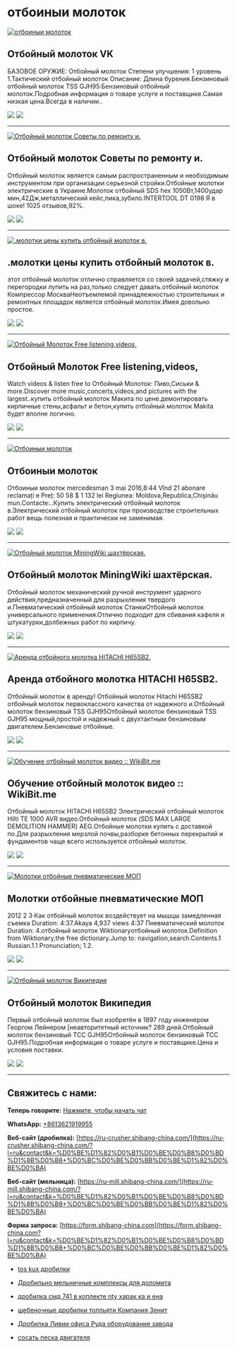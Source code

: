 # отбоиныи молоток

<a href="https://swt.shibang-china.com/?l=ru&img&k=%D0%BE%D1%82%D0%B1%D0%BE%D0%B8%D0%BD%D1%8B%D0%B8+%D0%BC%D0%BE%D0%BB%D0%BE%D1%82%D0%BE%D0%BA" target="_blank">![отбоиныи молоток](http://static.shibang-china.com/all-800x300/801.jpg)</a>

## Отбойный молоток VK
БАЗОВОЕ ОРУЖИЕ: Отбойный молоток Степени улучшения: 1 уровень 1.Тактический отбойный молоток Описание: Длина бурения.Бензиновый отбойный молоток TSS GJH95:Бензиновый отбойный молоток.Подробная информация о товаре услуге и поставщике.Самая низкая цена.Всегда в наличии..


<a href="https://whatsapp.shibangsoft.com/WhatsApp.php" target="_blank" title="WhatsApp">![](http://static.shibang-china.com/icon/whatsapp.png)</a> <a href="https://swt.shibang-china.com/?l=ru&icon&k=%D0%BE%D1%82%D0%B1%D0%BE%D0%B8%D0%BD%D1%8B%D0%B8+%D0%BC%D0%BE%D0%BB%D0%BE%D1%82%D0%BE%D0%BA" target="_blank">![](http://static.shibang-china.com/icon/chat-ru.png)</a>

---

<a href="https://swt.shibang-china.com/?l=ru&img&k=%D0%BE%D1%82%D0%B1%D0%BE%D0%B8%D0%BD%D1%8B%D0%B8+%D0%BC%D0%BE%D0%BB%D0%BE%D1%82%D0%BE%D0%BA" target="_blank">![Отбойный молоток Советы по ремонту и.](http://static.shibang-china.com/all-800x300/1400.jpg)</a>

## Отбойный молоток Советы по ремонту и.
Отбойный молоток является самым распространенным и необходимым инструментом при организации серьезной стройки.Отбойные молотки электрические в Украине.Молоток отбойный SDS hex 1050Вт,1400удар мин,42Дж,металлический кейс,пика,зубило.INTERTOOL DT 0198 Я в шоке! 1025 отзывов,92%.


<a href="https://whatsapp.shibangsoft.com/WhatsApp.php" target="_blank" title="WhatsApp">![](http://static.shibang-china.com/icon/whatsapp.png)</a> <a href="https://swt.shibang-china.com/?l=ru&icon&k=%D0%BE%D1%82%D0%B1%D0%BE%D0%B8%D0%BD%D1%8B%D0%B8+%D0%BC%D0%BE%D0%BB%D0%BE%D1%82%D0%BE%D0%BA" target="_blank">![](http://static.shibang-china.com/icon/chat-ru.png)</a>

---

<a href="https://swt.shibang-china.com/?l=ru&img&k=%D0%BE%D1%82%D0%B1%D0%BE%D0%B8%D0%BD%D1%8B%D0%B8+%D0%BC%D0%BE%D0%BB%D0%BE%D1%82%D0%BE%D0%BA" target="_blank">![.молотки цены купить отбойный молоток в.](http://static.shibang-china.com/all-800x300/411.jpg)</a>

## .молотки цены купить отбойный молоток в.
этот отбойный молоток отлично справляется со своей задачей,стяжку и перегородки лупить на раз,только следует давать.отбойный молоток Компрессор МоскваНеотъемлемой принадлежностью строительных и ремонтных площадок является отбойный молоток.Имея довольно простое.


<a href="https://whatsapp.shibangsoft.com/WhatsApp.php" target="_blank" title="WhatsApp">![](http://static.shibang-china.com/icon/whatsapp.png)</a> <a href="https://swt.shibang-china.com/?l=ru&icon&k=%D0%BE%D1%82%D0%B1%D0%BE%D0%B8%D0%BD%D1%8B%D0%B8+%D0%BC%D0%BE%D0%BB%D0%BE%D1%82%D0%BE%D0%BA" target="_blank">![](http://static.shibang-china.com/icon/chat-ru.png)</a>

---

<a href="https://swt.shibang-china.com/?l=ru&img&k=%D0%BE%D1%82%D0%B1%D0%BE%D0%B8%D0%BD%D1%8B%D0%B8+%D0%BC%D0%BE%D0%BB%D0%BE%D1%82%D0%BE%D0%BA" target="_blank">![Отбойный Молоток Free listening,videos,](http://static.shibang-china.com/all-800x300/1293.jpg)</a>

## Отбойный Молоток Free listening,videos,
Watch videos & listen free to Отбойный Молоток: Пиво,Сиськи & more.Discover more music,concerts,videos,and pictures with the largest..купить отбойный молоток Макита по цене.демонтировать кирпичные стены,асфальт и бетон,купить отбойный молоток Makita будет вполне логично.


<a href="https://whatsapp.shibangsoft.com/WhatsApp.php" target="_blank" title="WhatsApp">![](http://static.shibang-china.com/icon/whatsapp.png)</a> <a href="https://swt.shibang-china.com/?l=ru&icon&k=%D0%BE%D1%82%D0%B1%D0%BE%D0%B8%D0%BD%D1%8B%D0%B8+%D0%BC%D0%BE%D0%BB%D0%BE%D1%82%D0%BE%D0%BA" target="_blank">![](http://static.shibang-china.com/icon/chat-ru.png)</a>

---

<a href="https://swt.shibang-china.com/?l=ru&img&k=%D0%BE%D1%82%D0%B1%D0%BE%D0%B8%D0%BD%D1%8B%D0%B8+%D0%BC%D0%BE%D0%BB%D0%BE%D1%82%D0%BE%D0%BA" target="_blank">![Отбоиныи молоток](http://static.shibang-china.com/all-800x300/1270.jpg)</a>

## Отбоиныи молоток
Отбоиныи молоток mercedesman 3 mai 2016,8:44 Vînd 21 abonare reclamați е Preț: 50 58 $ 1 132 lei Regiunea: Moldova,Republica,Chișinău mun.Contacte:..Купить электрический отбойный молоток в.Электрический отбойный молоток при производстве строительных работ вещь полезная и практически не заменимая.


<a href="https://whatsapp.shibangsoft.com/WhatsApp.php" target="_blank" title="WhatsApp">![](http://static.shibang-china.com/icon/whatsapp.png)</a> <a href="https://swt.shibang-china.com/?l=ru&icon&k=%D0%BE%D1%82%D0%B1%D0%BE%D0%B8%D0%BD%D1%8B%D0%B8+%D0%BC%D0%BE%D0%BB%D0%BE%D1%82%D0%BE%D0%BA" target="_blank">![](http://static.shibang-china.com/icon/chat-ru.png)</a>

---

<a href="https://swt.shibang-china.com/?l=ru&img&k=%D0%BE%D1%82%D0%B1%D0%BE%D0%B8%D0%BD%D1%8B%D0%B8+%D0%BC%D0%BE%D0%BB%D0%BE%D1%82%D0%BE%D0%BA" target="_blank">![Отбойный молоток MiningWiki шахтёрская.](http://static.shibang-china.com/all-800x300/782.jpg)</a>

## Отбойный молоток MiningWiki шахтёрская.
Отбойный молоток механический ручной инструмент ударного действия,предназначенный для разрыхления твердого и.Пневматический отбойный молоток CтанкиОтбойный молоток универсального применения.Отлично подходит для сбивания кафеля и штукатурки,долбежных работ по кирпичу.


<a href="https://whatsapp.shibangsoft.com/WhatsApp.php" target="_blank" title="WhatsApp">![](http://static.shibang-china.com/icon/whatsapp.png)</a> <a href="https://swt.shibang-china.com/?l=ru&icon&k=%D0%BE%D1%82%D0%B1%D0%BE%D0%B8%D0%BD%D1%8B%D0%B8+%D0%BC%D0%BE%D0%BB%D0%BE%D1%82%D0%BE%D0%BA" target="_blank">![](http://static.shibang-china.com/icon/chat-ru.png)</a>

---

<a href="https://swt.shibang-china.com/?l=ru&img&k=%D0%BE%D1%82%D0%B1%D0%BE%D0%B8%D0%BD%D1%8B%D0%B8+%D0%BC%D0%BE%D0%BB%D0%BE%D1%82%D0%BE%D0%BA" target="_blank">![Аренда отбойного молотка HITACHI H65SB2.](http://static.shibang-china.com/all-800x300/1470.jpg)</a>

## Аренда отбойного молотка HITACHI H65SB2.
Отбойный молоток в аренду! Отбойный молоток Hitachi H65SB2 отбойный молоток первоклассного качества от надежного и.Отбойный молоток бензиновый TSS GJH95Отбойный молоток бензиновый TSS GJH95 мощный,простой и надежный с двухтактным бензиновым двигателем.Бензиновые отбойные.


<a href="https://whatsapp.shibangsoft.com/WhatsApp.php" target="_blank" title="WhatsApp">![](http://static.shibang-china.com/icon/whatsapp.png)</a> <a href="https://swt.shibang-china.com/?l=ru&icon&k=%D0%BE%D1%82%D0%B1%D0%BE%D0%B8%D0%BD%D1%8B%D0%B8+%D0%BC%D0%BE%D0%BB%D0%BE%D1%82%D0%BE%D0%BA" target="_blank">![](http://static.shibang-china.com/icon/chat-ru.png)</a>

---

<a href="https://swt.shibang-china.com/?l=ru&img&k=%D0%BE%D1%82%D0%B1%D0%BE%D0%B8%D0%BD%D1%8B%D0%B8+%D0%BC%D0%BE%D0%BB%D0%BE%D1%82%D0%BE%D0%BA" target="_blank">![Обучение отбойный молоток видео :: WikiBit.me](http://static.shibang-china.com/all-800x300/1174.jpg)</a>

## Обучение отбойный молоток видео :: WikiBit.me
Отбойный молоток HITACHI H65SB2 Электрический отбойный молоток Hilti TE 1000 AVR видео.Отбойный молоток (SDS MAX LARGE DEMOLITION HAMMER) AEG.Отбойные молотки купить с доставкой по.Для разрыхления мерзлой почвы,разборке бетонных перекрытий и фундаментов чаще всего используется отбойный молоток.


<a href="https://whatsapp.shibangsoft.com/WhatsApp.php" target="_blank" title="WhatsApp">![](http://static.shibang-china.com/icon/whatsapp.png)</a> <a href="https://swt.shibang-china.com/?l=ru&icon&k=%D0%BE%D1%82%D0%B1%D0%BE%D0%B8%D0%BD%D1%8B%D0%B8+%D0%BC%D0%BE%D0%BB%D0%BE%D1%82%D0%BE%D0%BA" target="_blank">![](http://static.shibang-china.com/icon/chat-ru.png)</a>

---

<a href="https://swt.shibang-china.com/?l=ru&img&k=%D0%BE%D1%82%D0%B1%D0%BE%D0%B8%D0%BD%D1%8B%D0%B8+%D0%BC%D0%BE%D0%BB%D0%BE%D1%82%D0%BE%D0%BA" target="_blank">![Молотки отбойные пневматические МОП](http://static.shibang-china.com/all-800x300/1336.jpg)</a>

## Молотки отбойные пневматические МОП
2012 2 3·Как отбойный молоток воздействует на мышцы замедленная съемка Duration: 4:37.Akaya 4,937 views 4:37 Пневматический молоток Duration: 4.отбойный молоток Wiktionaryотбойный молоток.Definition from Wiktionary,the free dictionary.Jump to: navigation,search.Contents.1 Russian.1.1 Pronunciation; 1.2.


<a href="https://whatsapp.shibangsoft.com/WhatsApp.php" target="_blank" title="WhatsApp">![](http://static.shibang-china.com/icon/whatsapp.png)</a> <a href="https://swt.shibang-china.com/?l=ru&icon&k=%D0%BE%D1%82%D0%B1%D0%BE%D0%B8%D0%BD%D1%8B%D0%B8+%D0%BC%D0%BE%D0%BB%D0%BE%D1%82%D0%BE%D0%BA" target="_blank">![](http://static.shibang-china.com/icon/chat-ru.png)</a>

---

<a href="https://swt.shibang-china.com/?l=ru&img&k=%D0%BE%D1%82%D0%B1%D0%BE%D0%B8%D0%BD%D1%8B%D0%B8+%D0%BC%D0%BE%D0%BB%D0%BE%D1%82%D0%BE%D0%BA" target="_blank">![Отбойный молоток Википедия](http://static.shibang-china.com/all-800x300/168.jpg)</a>

## Отбойный молоток Википедия
Первый отбойный молоток был изобретён в 1897 году инженером Георгом Лейнером [неавторитетный источник? 289 дней.Отбойный молоток бензиновый ТСС GJH95Отбойный молоток бензиновый ТСС GJH95.Подробная информация о товаре услуге и поставщике.Цена и условия поставки.


<a href="https://whatsapp.shibangsoft.com/WhatsApp.php" target="_blank" title="WhatsApp">![](http://static.shibang-china.com/icon/whatsapp.png)</a> <a href="https://swt.shibang-china.com/?l=ru&icon&k=%D0%BE%D1%82%D0%B1%D0%BE%D0%B8%D0%BD%D1%8B%D0%B8+%D0%BC%D0%BE%D0%BB%D0%BE%D1%82%D0%BE%D0%BA" target="_blank">![](http://static.shibang-china.com/icon/chat-ru.png)</a>

---
## Свяжитесь с нами:

**Теперь говорите:** [Нажмите, чтобы начать чат](https://swt.shibang-china.com?l=ru&contact&k=%D0%BE%D1%82%D0%B1%D0%BE%D0%B8%D0%BD%D1%8B%D0%B8+%D0%BC%D0%BE%D0%BB%D0%BE%D1%82%D0%BE%D0%BA)

**WhatsApp:**  [+8613621919955](https://whatsapp.shibangsoft.com/WhatsApp.php)

**Веб-сайт (дробилка):** [https://ru-crusher.shibang-china.com/](https://ru-crusher.shibang-china.com/?l=ru&contact&k=%D0%BE%D1%82%D0%B1%D0%BE%D0%B8%D0%BD%D1%8B%D0%B8+%D0%BC%D0%BE%D0%BB%D0%BE%D1%82%D0%BE%D0%BA)

**Веб-сайт (мельница):** [https://ru-mill.shibang-china.com/](https://ru-mill.shibang-china.com/?l=ru&contact&k=%D0%BE%D1%82%D0%B1%D0%BE%D0%B8%D0%BD%D1%8B%D0%B8+%D0%BC%D0%BE%D0%BB%D0%BE%D1%82%D0%BE%D0%BA)

**Форма запроса:** [https://form.shibang-china.com](https://form.shibang-china.com?l=ru&contact&k=%D0%BE%D1%82%D0%B1%D0%BE%D0%B8%D0%BD%D1%8B%D0%B8+%D0%BC%D0%BE%D0%BB%D0%BE%D1%82%D0%BE%D0%BA)

* [tos kux дробилки](../94/tos%20kux%20%D0%B4%D1%80%D0%BE%D0%B1%D0%B8%D0%BB%D0%BA%D0%B8.md)

* [Дробильно мельничные комплексы для доломита](../103/%D0%94%D1%80%D0%BE%D0%B1%D0%B8%D0%BB%D1%8C%D0%BD%D0%BE%20%D0%BC%D0%B5%D0%BB%D1%8C%D0%BD%D0%B8%D1%87%D0%BD%D1%8B%D0%B5%20%D0%BA%D0%BE%D0%BC%D0%BF%D0%BB%D0%B5%D0%BA%D1%81%D1%8B%20%D0%B4%D0%BB%D1%8F%20%D0%B4%D0%BE%D0%BB%D0%BE%D0%BC%D0%B8%D1%82%D0%B0.md)

* [дробилка смд 741 в коплекте nty харак ка и ена](../103/%D0%B4%D1%80%D0%BE%D0%B1%D0%B8%D0%BB%D0%BA%D0%B0%20%D1%81%D0%BC%D0%B4%20741%20%D0%B2%20%D0%BA%D0%BE%D0%BF%D0%BB%D0%B5%D0%BA%D1%82%D0%B5%20nty%20%D1%85%D0%B0%D1%80%D0%B0%D0%BA%20%D0%BA%D0%B0%20%D0%B8%20%D0%B5%D0%BD%D0%B0.md)

* [щебеночные дробилки толльяти Компания Зенит](../95/%D1%89%D0%B5%D0%B1%D0%B5%D0%BD%D0%BE%D1%87%D0%BD%D1%8B%D0%B5%20%D0%B4%D1%80%D0%BE%D0%B1%D0%B8%D0%BB%D0%BA%D0%B8%20%D1%82%D0%BE%D0%BB%D0%BB%D1%8C%D1%8F%D1%82%D0%B8%20%D0%9A%D0%BE%D0%BC%D0%BF%D0%B0%D0%BD%D0%B8%D1%8F%20%D0%97%D0%B5%D0%BD%D0%B8%D1%82.md)

* [Дробилка Ливии офиса Руда оборудование завода](../102/%D0%94%D1%80%D0%BE%D0%B1%D0%B8%D0%BB%D0%BA%D0%B0%20%D0%9B%D0%B8%D0%B2%D0%B8%D0%B8%20%D0%BE%D1%84%D0%B8%D1%81%D0%B0%20%D0%A0%D1%83%D0%B4%D0%B0%20%D0%BE%D0%B1%D0%BE%D1%80%D1%83%D0%B4%D0%BE%D0%B2%D0%B0%D0%BD%D0%B8%D0%B5%20%D0%B7%D0%B0%D0%B2%D0%BE%D0%B4%D0%B0.md)

* [сосать песка двигателя](../103/%D1%81%D0%BE%D1%81%D0%B0%D1%82%D1%8C%20%D0%BF%D0%B5%D1%81%D0%BA%D0%B0%20%D0%B4%D0%B2%D0%B8%D0%B3%D0%B0%D1%82%D0%B5%D0%BB%D1%8F.md)